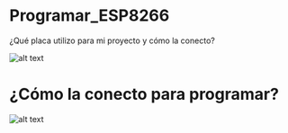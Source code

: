 # Programar_ESP8266

¿Qué placa utilizo para mi proyecto y cómo la conecto?

![alt text](https://imgur.com/y4n2Utq)

# ¿Cómo la conecto para programar?

![alt text](https://i.imgur.com/u25oBAK.png)


